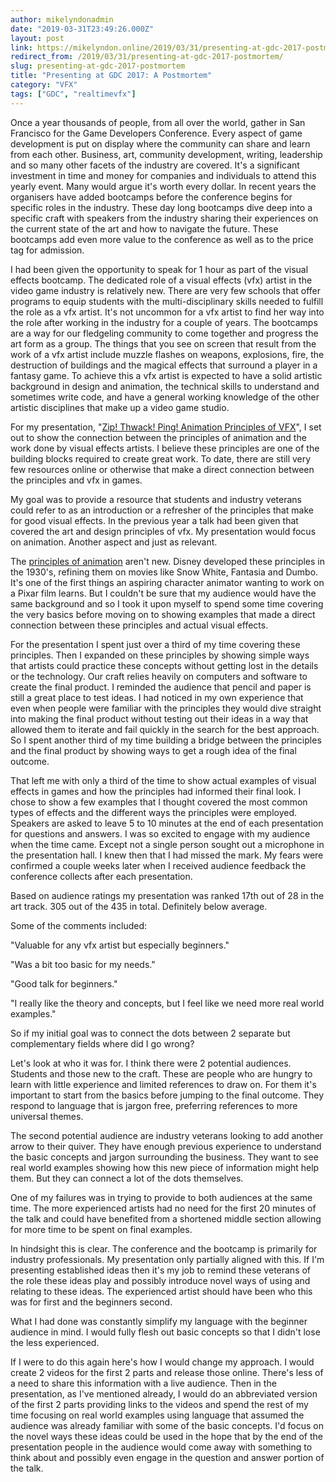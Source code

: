 ```yaml
---
author: mikelyndonadmin
date: "2019-03-31T23:49:26.000Z"
layout: post
link: https://mikelyndon.online/2019/03/31/presenting-at-gdc-2017-postmortem/
redirect_from: /2019/03/31/presenting-at-gdc-2017-postmortem/
slug: presenting-at-gdc-2017-postmortem
title: "Presenting at GDC 2017: A Postmortem"
category: "VFX"
tags: ["GDC", "realtimevfx"]
---
```


Once a year thousands of people, from all over the world, gather in San Francisco for the Game Developers Conference. Every aspect of game development is put on display where the community can share and learn from each other. Business, art, community development, writing, leadership and so many other facets of the industry are covered. It's a significant investment in time and money for companies and individuals to attend this yearly event. Many would argue it's worth every dollar. In recent years the organisers have added bootcamps before the conference begins for specific roles in the industry. These day long bootcamps dive deep into a specific craft with speakers from the industry sharing their experiences on the current state of the art and how to navigate the future. These bootcamps add even more value to the conference as well as to the price tag for admission.

I had been given the opportunity to speak for 1 hour as part of the visual effects bootcamp. The dedicated role of a visual effects (vfx) artist in the video game industry is relatively new. There are very few schools that offer programs to equip students with the multi-disciplinary skills needed to fulfill the role as a vfx artist. It's not uncommon for a vfx artist to find her way into the role after working in the industry for a couple of years. The bootcamps are a way for our fledgeling community to come together and progress the art form as a group. The things that you see on screen that result from the work of a vfx artist include muzzle flashes on weapons, explosions, fire, the destruction of buildings and the magical effects that surround a player in a fantasy game. To achieve this a vfx artist is expected to have a solid artistic background in design and animation, the technical skills to understand and sometimes write code, and have a general working knowledge of the other artistic disciplines that make up a video game studio.

For my presentation, "[Zip! Thwack! Ping! Animation Principles of VFX](https://www.gdcvault.com/play/1025417/Visual-Effects-Bootcamp-Zip-Thwack)", I set out to show the connection between the principles of animation and the work done by visual effects artists. I believe these principles are one of the building blocks required to create great work. To date, there are still very few resources online or otherwise that make a direct connection between the principles and vfx in games.

My goal was to provide a resource that students and industry veterans could refer to as an introduction or a refresher of the principles that make for good visual effects. In the previous year a talk had been given that covered the art and design principles of vfx. My presentation would focus on animation. Another aspect and just as relevant.

The [principles of animation](https://en.wikipedia.org/wiki/12_basic_principles_of_animation) aren't new. Disney developed these principles in the 1930's, refining them on movies like Snow White, Fantasia and Dumbo. It's one of the first things an aspiring character animator wanting to work on a Pixar film learns. But I couldn't be sure that my audience would have the same background and so I took it upon myself to spend some time covering the very basics before moving on to showing examples that made a direct connection between these principles and actual visual effects.

For the presentation I spent just over a third of my time covering these principles. Then I expanded on these principles by showing simple ways that artists could practice these concepts without getting lost in the details or the technology. Our craft relies heavily on computers and software to create the final product. I reminded the audience that pencil and paper is still a great place to test ideas. I had noticed in my own experience that even when people were familiar with the principles they would dive straight into making the final product without testing out their ideas in a way that allowed them to iterate and fail quickly in the search for the best approach. So I spent another third of my time building a bridge between the principles and the final product by showing ways to get a rough idea of the final outcome.

That left me with only a third of the time to show actual examples of visual effects in games and how the principles had informed their final look. I chose to show a few examples that I thought covered the most common types of effects and the different ways the principles were employed. Speakers are asked to leave 5 to 10 minutes at the end of each presentation for questions and answers. I was so excited to engage with my audience when the time came. Except not a single person sought out a microphone in the presentation hall. I knew then that I had missed the mark. My fears were confirmed a couple weeks later when I received audience feedback the conference collects after each presentation.

Based on audience ratings my presentation was ranked 17th out of 28 in the art track. 305 out of the 435 in total. Definitely below average.

Some of the comments included:

"Valuable for any vfx artist but especially beginners."

"Was a bit too basic for my needs."

"Good talk for beginners."

"I really like the theory and concepts, but I feel like we need more real world examples."

So if my initial goal was to connect the dots between 2 separate but complementary fields where did I go wrong?

Let's look at who it was for. I think there were 2 potential audiences. Students and those new to the craft. These are people who are hungry to learn with little experience and limited references to draw on. For them it's important to start from the basics before jumping to the final outcome. They respond to language that is jargon free, preferring references to more universal themes.

The second potential audience are industry veterans looking to add another arrow to their quiver. They have enough previous experience to understand the basic concepts and jargon surrounding the business. They want to see real world examples showing how this new piece of information might help them. But they can connect a lot of the dots themselves.

One of my failures was in trying to provide to both audiences at the same time. The more experienced artists had no need for the first 20 minutes of the talk and could have benefited from a shortened middle section allowing for more time to be spent on final examples.

In hindsight this is clear. The conference and the bootcamp is primarily for industry professionals. My presentation only partially aligned with this. If I'm presenting established ideas then it's my job to remind these veterans of the role these ideas play and possibly introduce novel ways of using and relating to these ideas. The experienced artist should have been who this was for first and the beginners second.

What I had done was constantly simplify my language with the beginner audience in mind. I would fully flesh out basic concepts so that I didn't lose the less experienced.

If I were to do this again here's how I would change my approach. I would create 2 videos for the first 2 parts and release those online. There's less of a need to share this information with a live audience. Then in the presentation, as I've mentioned already, I would do an abbreviated version of the first 2 parts providing links to the videos and spend the rest of my time focusing on real world examples using language that assumed the audience was already familiar with some of the basic concepts. I'd focus on the novel ways these ideas could be used in the hope that by the end of the presentation people in the audience would come away with something to think about and possibly even engage in the question and answer portion of the talk.
